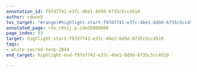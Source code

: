 ```yaml
---
annotation_id: f97d7741-e37c-4be1-8d9d-6735c5cc4510
author: rdunn5
tei_target: "#range(#highlight-start-f97d7741-e37c-4be1-8d9d-6735c5cc4510, #highlight-end-f97d7741-e37c-4be1-8d9d-6735c5cc4510)"
annotated_page: rdx_r8szj.p.idm35000608
page_index: 53
target: highlight-start-f97d7741-e37c-4be1-8d9d-6735c5cc4510
tags:
- white-sacred-harp-1844
end_target: highlight-end-f97d7741-e37c-4be1-8d9d-6735c5cc4510

---
```

